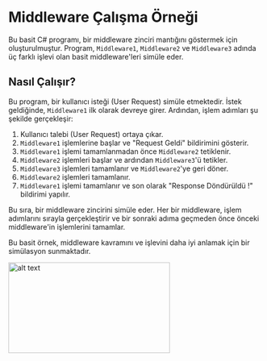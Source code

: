 # Middleware Çalışma Örneği

Bu basit C# programı, bir middleware zinciri mantığını göstermek için oluşturulmuştur. Program, `Middleware1`, `Middleware2` ve `Middleware3` adında üç farklı işlevi olan basit middleware'leri simüle eder.

## Nasıl Çalışır?

Bu program, bir kullanıcı isteği (User Request) simüle etmektedir. İstek geldiğinde, `Middleware1` ilk olarak devreye girer. Ardından, işlem adımları şu şekilde gerçekleşir:

1. Kullanıcı talebi (User Request) ortaya çıkar.
2. `Middleware1` işlemlerine başlar ve "Request Geldi" bildirimini gösterir.
3. `Middleware1` işlemi tamamlanmadan önce `Middleware2` tetiklenir.
4. `Middleware2` işlemleri başlar ve ardından `Middleware3`'ü tetikler.
5. `Middleware3` işlemleri tamamlanır ve `Middleware2`'ye geri döner.
6. `Middleware2` işlemleri tamamlanır.
7. `Middleware1` işlemi tamamlanır ve son olarak "Response Döndürüldü !" bildirimi yapılır.

Bu sıra, bir middleware zincirini simüle eder. Her bir middleware, işlem adımlarını sırayla gerçekleştirir ve bir sonraki adıma geçmeden önce önceki middleware'in işlemlerini tamamlar.

Bu basit örnek, middleware kavramını ve işlevini daha iyi anlamak için bir simülasyon sunmaktadır.

<img src="https://github.com/koraybapoglu/ASP.NET_Core_Web/tree/main/%C3%96%C4%9Frenim%20Notlar%C4%B1/Middleware/Calismasina%20Ornek%20Console%20Projesi/img.png" alt="alt text" width="320" height="180">